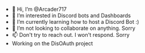 - 👋 Hi, I’m @Arcader717
- 👀 I’m interested in Discord bots and Dashboards
- 🌱 I’m currently learning how to host a Discord Bot :)
- 💞️ I’m not looking to collaborate on anything. Sorry
- 📫 Don't try to reach out. I won't respond. Sorry
- Working on the DisOAuth project

<!---
Arcader717/Arcader717 is a ✨ special ✨ repository because its `README.md` (this file) appears on your GitHub profile.
You can click the Preview link to take a look at your changes.
--->
